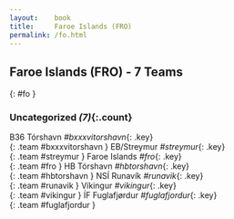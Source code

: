 ```yaml
---
layout:    book
title:     Faroe Islands (FRO)
permalink: /fo.html
---
```


## Faroe Islands (FRO) - 7 Teams
{: #fo }





### Uncategorized _(7)_{:.count}

B36 Tórshavn _#bxxxvitorshavn_{: .key} <br>
{: .team #bxxxvitorshavn }
EB/Streymur _#streymur_{: .key} <br>
{: .team #streymur }
Faroe Islands _#fro_{: .key} <br>
{: .team #fro }
HB Tórshavn _#hbtorshavn_{: .key} <br>
{: .team #hbtorshavn }
NSÍ Runavík _#runavik_{: .key} <br>
{: .team #runavik }
Víkingur _#vikingur_{: .key} <br>
{: .team #vikingur }
ÍF Fuglafjørdur _#fuglafjordur_{: .key} <br>
{: .team #fuglafjordur }


 
